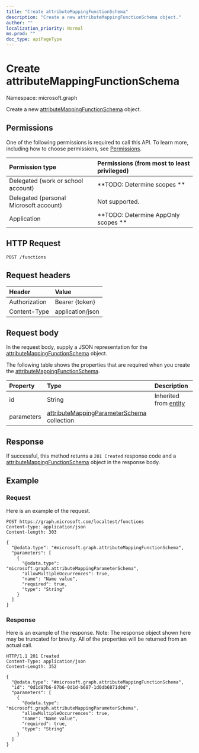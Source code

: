 ```yaml
---
title: "Create attributeMappingFunctionSchema"
description: "Create a new attributeMappingFunctionSchema object."
author: ""
localization_priority: Normal
ms.prod: ""
doc_type: apiPageType
---
```


# Create attributeMappingFunctionSchema

Namespace: microsoft.graph

Create a new [attributeMappingFunctionSchema](../resources/attributemappingfunctionschema.md) object.

## Permissions
One of the following permissions is required to call this API. To learn more, including how to choose permissions, see [Permissions](/concepts/permissions-reference.md).

|Permission type|Permissions (from most to least privileged)|
|:---|:---|
|Delegated (work or school account)|**TODO: Determine scopes **|
|Delegated (personal Microsoft account)|Not supported.|
|Application|**TODO: Determine AppOnly scopes **|

## HTTP Request
<!-- {
  "blockType": "ignored"
}
-->
``` http
POST /functions
```

## Request headers
|Header|Value|
|:---|:---|
|Authorization|Bearer {token}|
|Content-Type|application/json|

## Request body
In the request body, supply a JSON representation for the [attributeMappingFunctionSchema](../resources/attributemappingfunctionschema.md) object.

The following table shows the properties that are required when you create the [attributeMappingFunctionSchema](../resources/attributemappingfunctionschema.md).

|Property|Type|Description|
|:---|:---|:---|
|id|String| Inherited from [entity](../resources/entity.md)|
|parameters|[attributeMappingParameterSchema](../resources/attributemappingparameterschema.md) collection||



## Response
If successful, this method returns a `201 Created` response code and a [attributeMappingFunctionSchema](../resources/attributemappingfunctionschema.md) object in the response body.

## Example

### Request
Here is an example of the request.
<!-- {
  "blockType": "request",
  "name": "create_attributemappingfunctionschema_from_functions"
}
-->
``` http
POST https://graph.microsoft.com/localtest/functions
Content-type: application/json
Content-length: 303

{
  "@odata.type": "#microsoft.graph.attributeMappingFunctionSchema",
  "parameters": [
    {
      "@odata.type": "microsoft.graph.attributeMappingParameterSchema",
      "allowMultipleOccurrences": true,
      "name": "Name value",
      "required": true,
      "type": "String"
    }
  ]
}
```

### Response
Here is an example of the response. Note: The response object shown here may be truncated for brevity. All of the properties will be returned from an actual call.
<!-- {
  "blockType": "response",
  "truncated": true,
  "@odata.type": "microsoft.graph.attributemappingfunctionschema"
}
-->
``` http
HTTP/1.1 201 Created
Content-Type: application/json
Content-Length: 352

{
  "@odata.type": "#microsoft.graph.attributeMappingFunctionSchema",
  "id": "0d1d87b6-87b6-0d1d-b687-1d0db6871d0d",
  "parameters": [
    {
      "@odata.type": "microsoft.graph.attributeMappingParameterSchema",
      "allowMultipleOccurrences": true,
      "name": "Name value",
      "required": true,
      "type": "String"
    }
  ]
}
```

